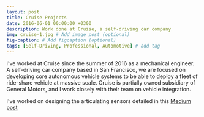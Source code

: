 ```yaml
---
layout: post
title: Cruise Projects
date: 2016-06-01 00:00:00 +0300
description: Work done at Cruise, a self-driving car company
img: cruise-1.jpg # Add image post (optional)
fig-caption: # Add figcaption (optional)
tags: [Self-Driving, Professional, Automotive] # add tag
---
```


I've worked at Cruise since the summer of 2016 as a mechanical engineer. A self-driving car company based in San Francisco, we are focused on developing core autonomous vehicle systems to be able to deploy a fleet of ride-share vehicle at massive scale. Cruise is partially owned subsidiary of General Motors, and I work closely with their team on vehicle integration. 

I've worked on designing the articulating sensors detailed in this <a href="https://medium.com/cruise/cruise-embedded-systems-articulating-radars-7cae24642930" target="_blank">Medium post</a> 